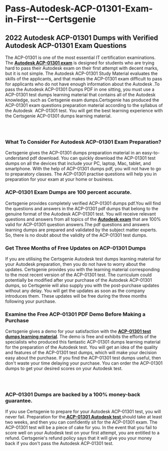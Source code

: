 # Pass-Autodesk-ACP-01301-Exam-in-First---Certsgenie<h2><strong>2022 Autodesk ACP-01301 Dumps with Verified Autodesk ACP-01301 Exam Questions</strong></h2> <p>The ACP-01301 is one of the most essential IT certification examinations. The <a href="https://www.certsgenie.com/autodesk/acp-01301-pdf-dumps"><strong>Autodesk ACP-01301 exam</strong></a> is designed for students who are trying hard to pass their Autodesk exam on their first attempt with decent marks, but it is not simple. The Autodesk ACP-01301 Study Material evaluates the skills of the applicants, and that makes the ACP-01301 exam difficult to pass for applicants who do not have enough information about the Autodesk .To pass the Autodesk ACP-01301 Dumps PDF in one sitting, you must use a ACP-01301 test dumps learning material that contains all of the Autodesk knowledge, such as Certsgenie exam dumps.Certsgenie has produced the ACP-01301 exam questions preparation material according to the syllabus of the Autodesk &nbsp;ACP-01301 test. You will get the best learning experience with the Certsgenie ACP-01301 dumps learning material.</p> <p><a href="https://www.certsgenie.com/autodesk/acp-01301-pdf-dumps" style="display: block; padding: 1em 0; text-align: center; "><img alt="" src="https://blogger.googleusercontent.com/img/b/R29vZ2xl/AVvXsEgO1ePIT5bAw4JCg82qykRc71Xossn_88UmNiMiJgRPCnvDzaKhQmgO2X9bV6TpN9qSYVJJ2MjEumMb0t1ZgyR_gByLqDXQR_FduPn2erzRQTkt1pUFmkY3wfbx5jzrIcOP4S3cxMKHSr0iEiOidKyDYd_7NjYtfgpZ7b1lrGk-ShjLlyfynp8oFM4zYw/s1600/Banner%201.jpg" /></a></p> <h3><strong>What To Consider For Autodesk ACP-01301 Exam Preparation?</strong></h3> <p>Certsgenie gives the ACP-01301 dumps preparation material in an easy-to-understand pdf download. You can quickly download the ACP-01301 test dumps on all the devices that include your PC, laptop, Mac, tablet, and smartphone. With the help of ACP-01301 dumps pdf, you will not have to go to preparatory classes. The ACP-01301 practise questions will help you in preparation for your exam at your home or business.</p> <h3><strong>ACP-01301 Exam Dumps are 100 percent accurate.</strong></h3> <p>Certsgenie provides completely verified ACP-01301 dumps pdf.You will find the questions and answers in the ACP-01301 pdf dumps that belong to the genuine format of the Autodesk ACP-01301 test. You will receive relevant questions and answers from all topics of the <a href="https://www.certsgenie.com/autodesk/acp-01301-pdf-dumps"><strong>Autodesk exam</strong></a> that are 100% valid for ACP-01301 question answers.The pdf questions and answers learning dumps are prepared and validated by the subject matter experts. So, there is no doubt about the validity of the ACP-01301 test dumps.</p> <h3><strong>Get Three Months of Free Updates on ACP-01301 Dumps</strong></h3> <p>If you are utilising the Certsgenie Autodesk test dumps learning material for your Autodesk preparation, then you do not have to worry about the updates. Certsgenie provides you with the learning material corresponding to the most recent version of the ACP-01301 test. The curriculum could potentially be modified after your purchase of the Autodesk ACP-01301 dumps, so Certsgenie will also supply you with the post-purchase updates without any delay. You will get the updates as soon as the company introduces them. These updates will be free during the three months following your purchase.</p> <h3><strong>Examine the Free ACP-01301 PDF Demo Before Making a Purchase</strong></h3> <p>Certsgenie gives a demo for your satisfaction with the <a href="https://www.certsgenie.com/autodesk/acp-01301-pdf-dumps"><strong>ACP-01301 test dumps learning material</strong></a>. The demo is free and exhibits the efforts of the specialists who produced this fantastic ACP-01301 dumps learning material for the preparation of the Autodesk test. You will get an idea of the quality and features of the ACP-01301 test dumps, which will make your decision easy about the purchase. If you find the ACP-01301 test dumps useful, then don&#39;t waste your time delaying your purchase. You can order the ACP-01301 dumps to get your desired scores on your Autodesk test.</p> <p><a href="hhttps://www.certsgenie.com/autodesk/acp-01301-pdf-dumps" style="display: block; padding: 1em 0; text-align: center; "><img alt="" src="https://blogger.googleusercontent.com/img/b/R29vZ2xl/AVvXsEj3zfp26fobfEw_E3FMeUMaFamcWc-bKsu_525WK8ISqDEyAJkPKOLyeqHJzBXVvKwHP0bTNTERYvWWgOzvpG-DuQ_cPnNOJO1bUfVOHhAXJThy7cLobHgRdochHEeovcJnxpqjNiv-FNLMY1glEh7x833Q6cym5o0AmGhO9ufjgwPhihHJ9ovBp-j40g/s1600/banner%202.jpg" /></a></p> <h3><strong>ACP-01301 Dumps are backed by a 100% money-back guarantee.</strong></h3> <p>If you use Certsgenie to prepare for your Autodesk ACP-01301 test, you will never fail. Preparation for the<a href="https://www.certsgenie.com/autodesk/acp-01301-pdf-dumps"><strong> ACP-01301 Autodesk test </strong></a>should take at least two weeks, and then you can confidently sit for the ACP-01301 exam. The ACP-01301 test will be a piece of cake for you. In the event that you fail to score well on your Autodesk test on your first attempt, you are entitled to a refund. Certsgenie&#39;s refund policy says that it will give you your money back if you don&#39;t pass the Autodesk ACP-01301 test.</p>
